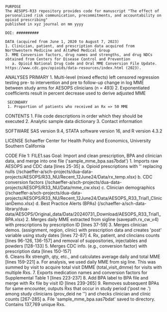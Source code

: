 	PURPOSE
	The AESOPS-R33 repository provides code for manuscript "The effect of personalized risk communication, precommitments, and accountability on opioid prescribing" 
	published in xyz journal on mm yyyy

	DOI: ##########

	DATA (acquired from June 1, 2020 to August 7, 2023)
    1. Clinician, patient, and prescription data acquired from Northwestern Medicine and AltaMed Medical Group 
    3. MME Conversion factors, drug names and strengths, and drug NDCs obtained from Centers for Disease Control and Prevention 
       a. Opioid National Drug Code and Oral MME Conversion File Update. https://www.cdc.gov/opioids/data-resources/index.html (2023). 

ANALYSES 
     PRIMARY
     1.  Multi-level (mixed effects) left censored regression testing pre- to intervention and pre to follow-up change in log MME between study arms for AESOPS clinicians (n = 493)
     2.  Exponentiated coefficients result in percent decrease used to derive adjusted MME 

     SECONDARY
	 1. Proportion of patients who received an Rx => 50 MME
     
CONTENTS 
		 1. File code descriptions in order which they should be executed 
		 2. Analytic sample data dictionary 
		 3. Contact information 
 
SOFTWARE
SAS version 9.4, STATA software version 16, and R version 4.3.2

LICENSE
Schaeffer Center for Health Policy and Economics, University Southern California

CODE
    File 1: FILE1.sas 
    Goal: Import and clean prescription, BPA and clinician data, and merge into one file ('sample_mme_bpa.sas7bdat')
        1. Imports raw AESOPS and CDC data [lines 25-35]
        	 a. Opioid prescriptions with '' replacing nulls (/schaeffer-a/sch-projects/dua-data-projects/AESOPS/R33_NU/Recent_12June24/Data/rx_temp.xlsx)
        	 b. CDC conversion factors (/schaeffer-a/sch-projects/dua-data-projects/AESOPS/R33_NU/Data/mme_cw.xlsx)
        	 c. Clinician demographics (/schaeffer-a/sch-projects/dua-data-projects/AESOPS/R33_NU/Recent_12June24/Data/AESOPS_R33_Trial1_ClinicianDemo.xlsx)
        	 d. Best Practice Alerts (BPAs) (/schaeffer-a/sch-data-library/dua-data/AESOPS/Original_data/Data/20240731_Download/AESOPS_R33_Trial1_BPA.xlsx)
        2. Merges daily MME extracted from sigline (savepath.rx_cw_v4) with prescriptions by prescription ID [lines 37-59]
        3. Merges clinician demos. (assignment, region, clinic) with prescription data and creates 'post' variable using study dates [lines 72-87]
        4. Rx, patient, and clincians counts [lines 96-126, 136-157] and removal of suppositories, injectables and powders [128-133]
        5. Merges CDC info. (e.g., conversion factor) with prescription data [lines 150-157]  
        6. Cleans Rx strength, qty, etc., and calculates average daily and total MME [lines 159-221]
           a.  For analysis, we used daily MME from sig line. This was summed by visit to acquire total visit DMME (total_visit_dmme) for visits with multiple Rxs. 
        7. Exports medication names and conversion factors for Supplemental Table 1 [lines 223-237]
        8. Add BPA label to BPA file and merge with Rx file by visit ID [lines 239-265]
        9. Removes subsequent BPAs for same encounter, outputs Rxs that occur in study period ('post ne .') among study clinicians (prov_deid ne '')
           and checks clinician and clinic counts [267-285]
        	 a. File 'sample_mme_bpa.sas7bdat' saved to directory. Contains 137,769 unique Rxs. 
